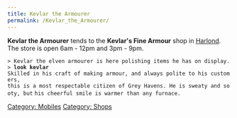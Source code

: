 ```yaml
---
title: Kevlar the Armourer
permalink: /Kevlar_the_Armourer/
---
```


**Kevlar the Armourer** tends to the **Kevlar's Fine Armour** shop in
[Harlond](Harlond "wikilink"). The store is open 6am - 12pm and 3pm -
9pm.

`> Kevlar the elven armourer is here polishing items he has on display.`
`> `**`look kevlar`**
`Skilled in his craft of making armour, and always polite to his customers,`
`this is a most respectable citizen of Grey Havens. He is sweaty and sooty, but`
`his cheerful smile is warmer than any furnace.`

[Category: Mobiles](Category:_Mobiles "wikilink") [Category:
Shops](Category:_Shops "wikilink")
